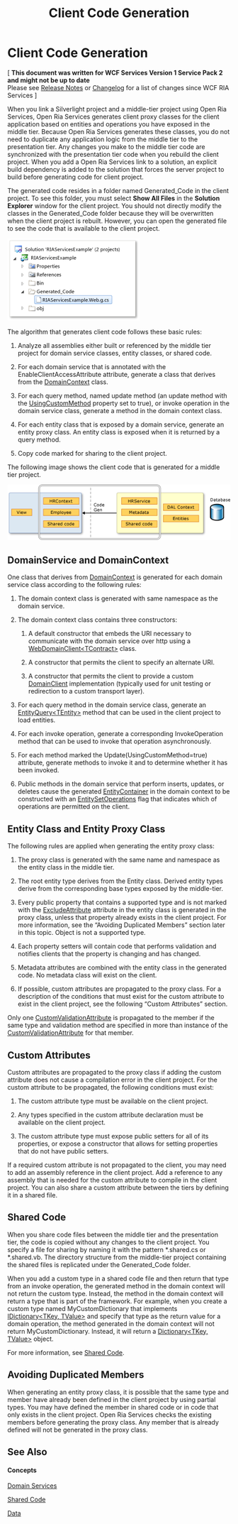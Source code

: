 ﻿---
title: Client Code Generation
TOCTitle: Client Code Generation
ms:assetid: 6e5cae31-13fe-460b-8d72-4f807e4c9657
ms:mtpsurl: https://msdn.microsoft.com/en-us/library/Ee707359(v=VS.91)
ms:contentKeyID: 27195667
ms.date: 08/19/2013
mtps_version: v=VS.91
---

# Client Code Generation

\[ **This document was written for WCF Services Version 1 Service Pack 2 and might not be up to date** <br />
Please see [Release Notes](https://github.com/OpenRIAServices/OpenRiaServices/releases) or [Changelog](https://github.com/OpenRIAServices/OpenRiaServices/blob/main/Changelog.md) for a list of changes since WCF RIA Services \]

When you link a Silverlight project and a middle-tier project using Open Ria Services, Open Ria Services generates client proxy classes for the client application based on entities and operations you have exposed in the middle tier. Because Open Ria Services generates these classes, you do not need to duplicate any application logic from the middle tier to the presentation tier. Any changes you make to the middle tier code are synchronized with the presentation tier code when you rebuild the client project. When you add a Open Ria Services link to a solution, an explicit build dependency is added to the solution that forces the server project to build before generating code for client project.

The generated code resides in a folder named Generated\_Code in the client project. To see this folder, you must select **Show All Files** in the **Solution Explorer** window for the client project. You should not directly modify the classes in the Generated\_Code folder because they will be overwritten when the client project is rebuilt. However, you can open the generated file to see the code that is available to the client project.

![RIA\_GeneratedCode](./images\Ee707359.RIA_GeneratedCode.png "RIA_GeneratedCode")

The algorithm that generates client code follows these basic rules:

1.  Analyze all assemblies either built or referenced by the middle tier project for domain service classes, entity classes, or shared code.

2.  For each domain service that is annotated with the EnableClientAccessAttribute attribute, generate a class that derives from the [DomainContext](./ff422732) class.

3.  For each query method, named update method (an update method with the [UsingCustomMethod](./ff422690) property set to true), or invoke operation in the domain service class, generate a method in the domain context class.

4.  For each entity class that is exposed by a domain service, generate an entity proxy class. An entity class is exposed when it is returned by a query method.

5.  Copy code marked for sharing to the client project.

The following image shows the client code that is generated for a middle tier project.

![Client Code Generation](./images\Ee707359.RIA_CodeGeneration.png "Client Code Generation")

## DomainService and DomainContext

One class that derives from [DomainContext](./ff422732) is generated for each domain service class according to the following rules:

1.  The domain context class is generated with same namespace as the domain service.

2.  The domain context class contains three constructors:
    
    1.  A default constructor that embeds the URI necessary to communicate with the domain service over http using a [WebDomainClient\<TContract\>](./ff422638) class.
    
    2.  A constructor that permits the client to specify an alternate URI.
    
    3.  A constructor that permits the client to provide a custom [DomainClient](./ff422792) implementation (typically used for unit testing or redirection to a custom transport layer).

3.  For each query method in the domain service class, generate an [EntityQuery\<TEntity\>](./ff422815) method that can be used in the client project to load entities.

4.  For each invoke operation, generate a corresponding InvokeOperation method that can be used to invoke that operation asynchronously.

5.  For each method marked the Update(UsingCustomMethod=true) attribute, generate methods to invoke it and to determine whether it has been invoked.

6.  Public methods in the domain service that perform inserts, updates, or deletes cause the generated [EntityContainer](./ff422965) in the domain context to be constructed with an [EntitySetOperations](./ff422730) flag that indicates which of operations are permitted on the client.

## Entity Class and Entity Proxy Class

The following rules are applied when generating the entity proxy class:

1.  The proxy class is generated with the same name and namespace as the entity class in the middle tier.

2.  The root entity type derives from the Entity class. Derived entity types derive from the corresponding base types exposed by the middle-tier.

3.  Every public property that contains a supported type and is not marked with the [ExcludeAttribute](./ff422771) attribute in the entity class is generated in the proxy class, unless that property already exists in the client project. For more information, see the “Avoiding Duplicated Members” section later in this topic. Object is not a supported type.

4.  Each property setters will contain code that performs validation and notifies clients that the property is changing and has changed.

5.  Metadata attributes are combined with the entity class in the generated code. No metadata class will exist on the client.

6.  If possible, custom attributes are propagated to the proxy class. For a description of the conditions that must exist for the custom attribute to exist in the client project, see the following “Custom Attributes” section.

Only one [CustomValidationAttribute](https://msdn.microsoft.com/en-us/library/Dd411794) is propagated to the member if the same type and validation method are specified in more than instance of the [CustomValidationAttribute](https://msdn.microsoft.com/en-us/library/Dd411794) for that member.

## Custom Attributes

Custom attributes are propagated to the proxy class if adding the custom attribute does not cause a compilation error in the client project. For the custom attribute to be propagated, the following conditions must exist:

1.  The custom attribute type must be available on the client project.

2.  Any types specified in the custom attribute declaration must be available on the client project.

3.  The custom attribute type must expose public setters for all of its properties, or expose a constructor that allows for setting properties that do not have public setters.

If a required custom attribute is not propagated to the client, you may need to add an assembly reference in the client project. Add a reference to any assembly that is needed for the custom attribute to compile in the client project. You can also share a custom attribute between the tiers by defining it in a shared file.

## Shared Code

When you share code files between the middle tier and the presentation tier, the code is copied without any changes to the client project. You specify a file for sharing by naming it with the pattern \*.shared.cs or \*.shared.vb. The directory structure from the middle-tier project containing the shared files is replicated under the Generated\_Code folder.

When you add a custom type in a shared code file and then return that type from an invoke operation, the generated method in the domain context will not return the custom type. Instead, the method in the domain context will return a type that is part of the framework. For example, when you create a custom type named MyCustomDictionary that implements [IDictionary\<TKey, TValue\>](https://msdn.microsoft.com/en-us/library/s4ys34ea) and specify that type as the return value for a domain operation, the method generated in the domain context will not return MyCustomDictionary. Instead, it will return a [Dictionary\<TKey, TValue\>](https://msdn.microsoft.com/en-us/library/xfhwa508) object.

For more information, see [Shared Code](./ee707371).

## Avoiding Duplicated Members

When generating an entity proxy class, it is possible that the same type and member have already been defined in the client project by using partial types. You may have defined the member in shared code or in code that only exists in the client project. Open Ria Services checks the existing members before generating the proxy class. Any member that is already defined will not be generated in the proxy class.

## See Also

#### Concepts

[Domain Services](./ee707373)

[Shared Code](./ee707371)

[Data](./ee707356)

